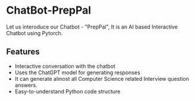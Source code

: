 # ChatBot-PrepPal

Let us interoduce our Chatbot - "PrepPal", It is an AI based Interactive Chatbot using Pytorch.

## Features

- Interactive conversation with the chatbot
- Uses the ChatGPT model for generating responses
- It can generate almost all Computer Science related Interview question answers.
- Easy-to-understand Python code structure








